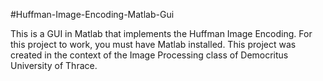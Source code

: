 #Huffman-Image-Encoding-Matlab-Gui

This is a GUI in Matlab that implements the Huffman Image Encoding. For this project to work, you must have Matlab installed.
This project was created in the context of the Image Processing class of Democritus University of Thrace.
